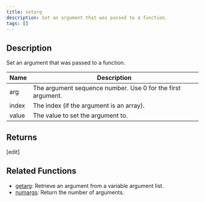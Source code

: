 ```yaml
---
title: setarg
description: Set an argument that was passed to a function.
tags: []
---
```


<LowercaseNote />

## Description

Set an argument that was passed to a function.

| Name  | Description                                                 |
| ----- | ----------------------------------------------------------- |
| arg   | The argument sequence number. Use 0 for the first argument. |
| index | The index (if the argument is an array).                    |
| value | The value to set the argument to.                           |

## Returns

[edit]

## Related Functions

- [getarg](getarg): Retrieve an argument from a variable argument list.
- [numargs](numargs): Return the number of arguments.
